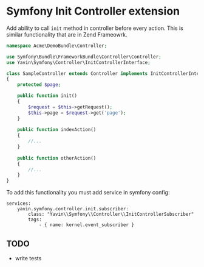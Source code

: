 # Symfony Init Controller extension
Add ability to call `init` method in controller before every action. This is similar functionality that are in Zend Frameowrk.

```php
namespace Acme\DemoBundle\Controller;

use Symfony\Bundle\FrameworkBundle\Controller\Controller;
use Yavin\Symfony\Controller\InitControllerInterface;

class SampleController extends Controller implements InitControllerInterface
{
    protected $page;

    public function init()
    {
        $request = $this->getRequest();
        $this->page = $request->get('page');
    }
    
    public function indexAction()
    {
        //...
    }
    
    public function otherAction()
    {
        //...
    }
}
```

To add this functionality you must add service in symfony config:
```
services:
    yavin.symfony.controller.init.subscriber:
        class: "Yavin\\Symfony\\Controller\\InitControllerSubscriber"
        tags:
            - { name: kernel.event_subscriber }
```

## TODO
* write tests

